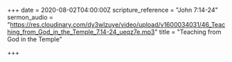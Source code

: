 +++
date = 2020-08-02T04:00:00Z
scripture_reference = "John 7:14-24"
sermon_audio = "https://res.cloudinary.com/dy3wlzuye/video/upload/v1600034031/46_Teaching_from_God_in_the_Temple_7.14-24_ueqz7e.mp3"
title = "Teaching from God in the Temple"

+++
